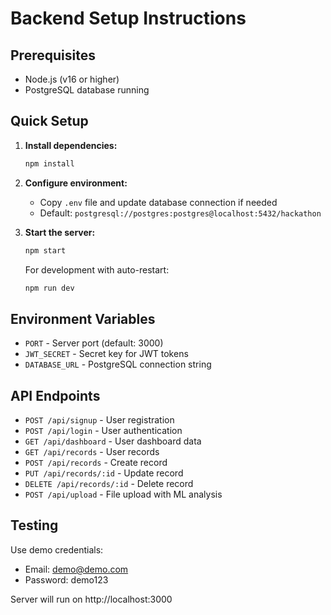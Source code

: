 # Backend Setup Instructions

## Prerequisites

- Node.js (v16 or higher)
- PostgreSQL database running

## Quick Setup

1. **Install dependencies:**

   ```bash
   npm install
   ```

2. **Configure environment:**

   - Copy `.env` file and update database connection if needed
   - Default: `postgresql://postgres:postgres@localhost:5432/hackathon`

3. **Start the server:**

   ```bash
   npm start
   ```

   For development with auto-restart:

   ```bash
   npm run dev
   ```

## Environment Variables

- `PORT` - Server port (default: 3000)
- `JWT_SECRET` - Secret key for JWT tokens
- `DATABASE_URL` - PostgreSQL connection string

## API Endpoints

- `POST /api/signup` - User registration
- `POST /api/login` - User authentication
- `GET /api/dashboard` - User dashboard data
- `GET /api/records` - User records
- `POST /api/records` - Create record
- `PUT /api/records/:id` - Update record
- `DELETE /api/records/:id` - Delete record
- `POST /api/upload` - File upload with ML analysis

## Testing

Use demo credentials:

- Email: demo@demo.com
- Password: demo123

Server will run on http://localhost:3000
